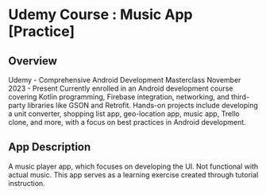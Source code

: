 # Udemy Course : Music App [Practice]
## Overview
<p> Udemy - Comprehensive Android Development Masterclass
November 2023 - Present
Currently enrolled in an Android development course covering Kotlin programming, Firebase integration, networking, and third-party libraries like GSON and Retrofit.
Hands-on projects include developing a unit converter, shopping list app, geo-location app, music app, Trello clone, and more, with a focus on best practices in Android 
development.</p>


## App Description
A music player app,  which focuses on developing the UI. Not functional with actual music.  This app serves as a learning exercise created through tutorial instruction. 
